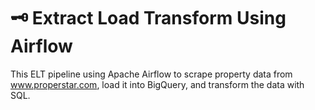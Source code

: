 # 🗝️ Extract Load Transform Using Airflow

This ELT pipeline using Apache Airflow to scrape property data from www.properstar.com, load it into BigQuery, and transform the data with SQL.
